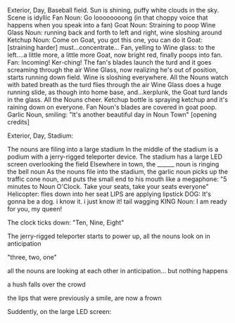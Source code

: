 Exterior, Day, Baseball field. Sun is shining, puffy white clouds in the sky. Scene is idyllic
Fan Noun: Go loooooooong (in that choppy voice that happens when you speak into a fan)
Goat Noun: Straining to poop
Wine Glass Noun: running back and forth to left and right, wine sloshing around
Ketchup Noun: Come on Goat, you got this one, you can do it
Goat: [straining harder] must...concentrate...
Fan, yelling to Wine glass: to the left....a little more, a little more
Goat, now bright red, finally poops into fan.
Fan: Incoming!
Ker-ching! The fan's blades launch the turd and it goes screaming through the air
Wine Glass, now realizing he's out of position, starts running down field. Wine is sloshing everywhere. 
All the Nouns watch with bated breath as the turd flies through the air
Wine Glass does a huge running slide, as though into home base, and...kerplunk, the Goat turd lands in the glass. All the Nouns cheer. 
Ketchup bottle is spraying ketchup and it's raining down on everyone.
Fan Noun's blades are covered in goat poop.
Garlic Noun, smiling: "It's another beautiful day in Noun Town"
[opening credits]


Exterior, Day, Stadium:

The nouns are filing into a large stadium
In the middle of the stadium is a podium with a jerry-rigged teleporter device. The stadium has a large LED screen overlooking the field
Elsewhere in town, the ______ noun is ringing the bell noun 
As the nouns file into the stadium, the garlic noun picks up the traffic cone noun, and puts the small end to his mouth like a megaphone:
"5 minutes to Noun O'Clock. Take your seats, take your seats everyone"
Helicopter: flies down into her seat
LIPS are applying lipstick
DOG: It's gonna be a dog. i know it. i just know it! tail wagging
KING Noun: I am ready for you, my queen!

The clock ticks down:
"Ten, Nine, Eight"

The jerry-rigged teleporter starts to power up, all the nouns look on in anticipation

"three, two, one"

all the nouns are looking at each other in anticipation...
but nothing happens

a hush falls over the crowd

the lips that were previously a smile, are now a frown

Suddently, on the large LED screen:












